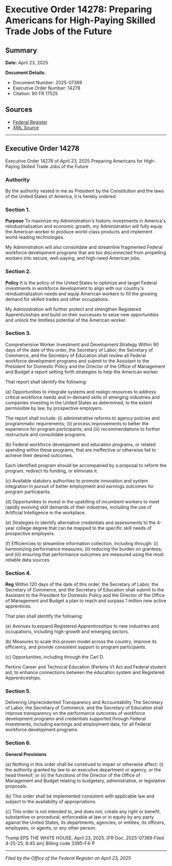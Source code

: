 # Executive Order 14278: Preparing Americans for High-Paying Skilled Trade Jobs of the Future

## Summary

**Date:** April 23, 2025

**Document Details:**
- Document Number: 2025-07369
- Executive Order Number: 14278
- Citation: 90 FR 17525

## Sources
- [Federal Register](https://www.federalregister.gov/documents/2025/04/28/2025-07369/preparing-americans-for-high-paying-skilled-trade-jobs-of-the-future)
- [XML Source](https://www.federalregister.gov/documents/full_text/xml/2025/04/28/2025-07369.xml)

---

## Executive Order 14278

Executive Order 14278 of April 23, 2025
Preparing Americans for High-Paying Skilled Trade Jobs of the Future
### Authority

By the authority vested in me as President by the Constitution and the laws of the United States of America, it is hereby ordered: 
### Section 1.

**Purpose**
 To maximize my Administration's historic investments in America's reindustrialization and economic growth, my Administration will fully equip the American worker to produce world-class products and implement world-leading technologies.

My Administration will also consolidate and streamline fragmented Federal workforce development programs that are too disconnected from propelling workers into secure, well-paying, and high-need American jobs. 
### Section 2.

**Policy**
 It is the policy of the United States to optimize and target Federal investments in workforce development to align with our country's reindustrialization needs and equip American workers to fill the growing demand for skilled trades and other occupations.

My Administration will further protect and strengthen Registered Apprenticeships and build on their successes to seize new opportunities and unlock the limitless potential of the American worker. 
### Section 3.

Comprehensive Worker Investment and Development Strategy Within 90 days of the date of this order, the Secretary of Labor, the Secretary of Commerce, and the Secretary of Education shall review all Federal workforce development programs and submit to the Assistant to the President for Domestic Policy and the Director of the Office of Management and Budget a report setting forth strategies to help the American worker.

That report shall identify the following:

(a) Opportunities to integrate systems and realign resources to address critical workforce needs and in-demand skills of emerging industries and companies investing in the United States as determined, to the extent permissible by law, by prospective employers.

The report shall include:
    (i) administrative reforms to agency policies and programmatic requirements;
    (ii) process improvements to better the experience for program participants; and 
    (iii) recommendations to further restructure and consolidate programs.

(b) Federal workforce development and education programs, or related spending within these programs, that are ineffective or otherwise fail to achieve their desired outcomes.

Each identified program should be accompanied by a proposal to reform the program, redirect its funding, or eliminate it. 

(c) Available statutory authorities to promote innovation and system integration in pursuit of better employment and earnings outcomes for program participants.

(d) Opportunities to invest in the upskilling of incumbent workers to meet rapidly evolving skill demands of their industries, including the use of Artificial Intelligence in the workplace.

(e) Strategies to identify alternative credentials and assessments to the 4-year college degree that can be mapped to the specific skill needs of prospective employers.

(f) Efficiencies to streamline information collection, including through:
    (i) harmonizing performance measures;
    (ii) reducing the burden on grantees; and
    (iii) ensuring that performance outcomes are measured using the most reliable data sources.
### Section 4.

**Reg**
 Within 120 days of the date of this order, the Secretary of Labor, the Secretary of Commerce, and the Secretary of Education shall submit to the Assistant to the President for Domestic Policy and the Director of the Office of Management and Budget a plan to reach and surpass 1 million new active apprentices.

That plan shall identify the following:

(a) Avenues to expand Registered Apprenticeships to new industries and occupations, including high-growth and emerging sectors.

(b) Measures to scale this proven model across the country, improve its efficiency, and provide consistent support to program participants.

(c) Opportunities, including through the Carl D.

Perkins Career and Technical Education (Perkins V) Act and Federal student aid, to enhance connections between the education system and Registered Apprenticeships.
### Section 5.

Delivering Unprecedented Transparency and Accountability The Secretary of Labor, the Secretary of Commerce, and the Secretary of Education shall improve transparency on the performance outcomes of workforce development programs and credentials supported through Federal investments, including earnings and employment data, for all Federal workforce development programs.
### Section 6.

**General Provisions**

(a) Nothing in this order shall be construed to impair or otherwise affect:
    (i) the authority granted by law to an executive department or agency, or the head thereof; or
    (ii) the functions of the Director of the Office of Management and Budget relating to budgetary, administrative, or legislative proposals.

(b) This order shall be implemented consistent with applicable law and subject to the availability of appropriations.

(c) This order is not intended to, and does not, create any right or benefit, substantive or procedural, enforceable at law or in equity by any party against the United States, its departments, agencies, or entities, its officers, employees, or agents, or any other person.

Trump.EPS
THE WHITE HOUSE,
April 23, 2025.
[FR Doc. 2025-07369
Filed 4-25-25; 8:45 am] 
Billing code 3395-F4-P

---

*Filed by the Office of the Federal Register on April 23, 2025*
